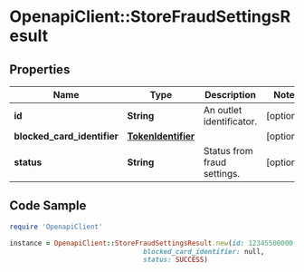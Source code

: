 # OpenapiClient::StoreFraudSettingsResult

## Properties

Name | Type | Description | Notes
------------ | ------------- | ------------- | -------------
**id** | **String** | An outlet identificator. | [optional] 
**blocked_card_identifier** | [**TokenIdentifier**](TokenIdentifier.md) |  | [optional] 
**status** | **String** | Status from fraud settings. | [optional] 

## Code Sample

```ruby
require 'OpenapiClient'

instance = OpenapiClient::StoreFraudSettingsResult.new(id: 12345500000,
                                 blocked_card_identifier: null,
                                 status: SUCCESS)
```


